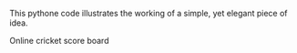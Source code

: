 This pythone code illustrates the working of a simple, yet elegant piece of idea.

Online cricket score board
